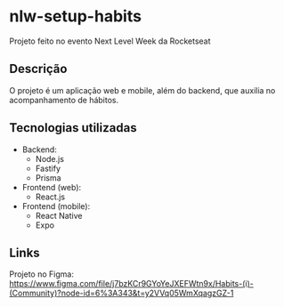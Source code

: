# nlw-setup-habits
Projeto feito no evento Next Level Week da Rocketseat

## Descrição
O projeto é um aplicação web e mobile, além do backend, que auxilia no acompanhamento de hábitos.
## Tecnologias utilizadas
* Backend:
  * Node.js
  * Fastify
  * Prisma 
* Frontend (web):
  * React.js
* Frontend (mobile):
  * React Native
  * Expo
## Links
Projeto no Figma: https://www.figma.com/file/j7bzKCr9GYoYeJXEFWtn9x/Habits-(i)-(Community)?node-id=6%3A343&t=y2VVq05WmXqagzGZ-1

